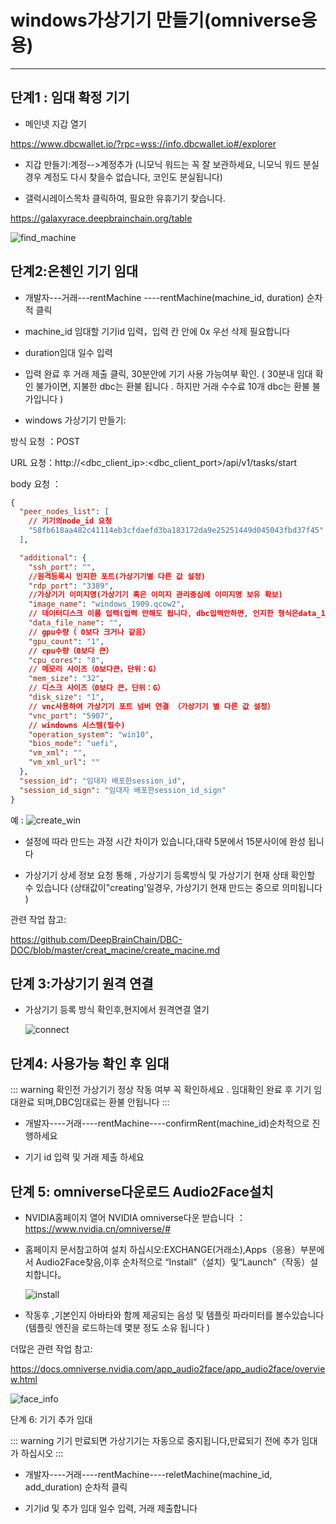 # windows가상기기 만들기(omniverse응용)

---

## 단계1 : 임대 확정 기기

- 메인넷 지갑 열기

https://www.dbcwallet.io/?rpc=wss://info.dbcwallet.io#/explorer

- 지갑 만들기:계정-->계정추가 (니모닉 워드는 꼭 잘 보관하세요, 니모닉 워드 분실 경우 계정도 다시 찾을수 없습니다, 코인도 분실됩니다)

- 갤럭시레이스목차 클릭하여, 필요한 유휴기기 찾습니다.

https://galaxyrace.deepbrainchain.org/table

![find_machine](./assets/find_machine.png)

## 단계2:온첸인 기기 임대

- 개발자---거래---rentMachine ----rentMachine(machine_id, duration) 순차적 클릭

- machine_id 임대할 기기id 입력，입력 칸 안에 0x 우선 삭제 필요합니다

- duration임대 일수 입력

- 입력 완료 후 거래 제출 클릭, 30분안에 기기 사용 가능여부 확인. ( 30분내 임대 확인 불가이면, 지불한 dbc는 환불 됩니다 . 하지만 거래 수수료 10개 dbc는 환불 불가입니다 )

- windows 가상기기 만들기:

방식 요청 ：POST

URL 요청：http://<dbc_client_ip>:<dbc_client_port>/api/v1/tasks/start

body 요청 ：

```json
{
  "peer_nodes_list": [
    // 기기의node_id 요청
    "58fb618aa482c41114eb3cfdaefd3ba183172da9e25251449d045043fbd37f45"
  ],

  "additional": {
    "ssh_port": "",
    //원격등록시 인지한 포트(가상기기별 다른 값 설정)
    "rdp_port": "3389",
    //가상기기 이미지명(가상기기 혹은 이미지 관리중심에 이미지명 보유 확보)
    "image_name": "windows_1909.qcow2",
    // 데이터디스크 이름 입력(입력 안해도 됩니다, dbc입력안하면, 인지한 형식은data_1_<task_id>.qcow2의 이름 존재 , 입력하면, 파일 존재여부 검사,존재하면 데이터디스크는 파일의 예.qcow2형식 존재)
    "data_file_name": "",
    // gpu수량（ 0보다 크거나 같음）
    "gpu_count": "1",
    // cpu수량（0보다 큰）
    "cpu_cores": "8",
    // 메모리 사이즈（0보다큰，단위：G）
    "mem_size": "32",
    // 디스크 사이즈（0보다 큰，단위：G）
    "disk_size": "1",
    // vnc사용하여 가상기기 포트 넘버 연결 （가상기기 별 다른 값 설정）
    "vnc_port": "5907",
    // windowns 시스템(필수)
    "operation_system": "win10",
    "bios_mode": "uefi",
    "vm_xml": "",
    "vm_xml_url": ""
  },
  "session_id": "임대자 배포한session_id",
  "session_id_sign": "임대자 배포한session_id_sign"
}
```

예 :
![create_win](./assets/create_win.png)

- 설정에 따라 만드는 과정 시간 차이가 있습니다,대략 5분에서 15분사이에 완성 됩니다

- 가상기기 상세 정보 요청 통해 , 가상기기 등록방식 및 가상기기 현재 상태 확인할 수 있습니다 (상태값이"creating'일경우, 가상기기 현재 만드는 중으로 의미됩니다 )

관련 작업 참고:

https://github.com/DeepBrainChain/DBC-DOC/blob/master/creat_macine/create_macine.md

## 단계 3:가상기기 원격 연결

- 가상기기 등록 방식 확인후,현지에서 원격연결 열기

  ![connect](./assets/connect.png)

## 단계4: 사용가능 확인 후 임대

::: warning
확인전 가상기기 정상 작동 여부 꼭 확인하세요 . 임대확인 완료 후 기기 임대완료 되며,DBC임대료는 환불 안됩니다
:::

- 개발자----거래----rentMachine----confirmRent(machine_id)순차적으로 진행하세요

- 기기 id 입력 및 거래 제출 하세요

## 단계 5: omniverse다운로드 Audio2Face설치

- NVIDIA홈페이지 열어 NVIDIA omniverse다운 받습니다 ：https://www.nvidia.cn/omniverse/#

- 홈페이지 문서참고하여 설치 하십시오:EXCHANGE(거래소),Apps（응용）부분에서 Audio2Face찾음,이후 순차적으로 “Install”（설치）및“Launch”（작동）설치합니다。

  ![install](./assets/install.png)

- 작동후 ,기본인지 아바타와 함께 제공되는 음성 및 템플릿 파라미터를 볼수있습니다 (템플릿 엔진을 로드하는데 몇분 정도 소유 됩니다 )

더많은 관련 작업 참고:

https://docs.omniverse.nvidia.com/app_audio2face/app_audio2face/overview.html

![face_info](./assets/face_info.png)

단계 6: 기기 추가 임대

::: warning
기기 만료되면 가상기기는 자동으로 중지됩니다,만료되기 전에 추가 임대가 하십시오
:::

- 개발자----거래----rentMachine----reletMachine(machine_id, add_duration) 순차적 클릭

- 기기id 및 추가 임대 일수 입력, 거래 제출합니다
